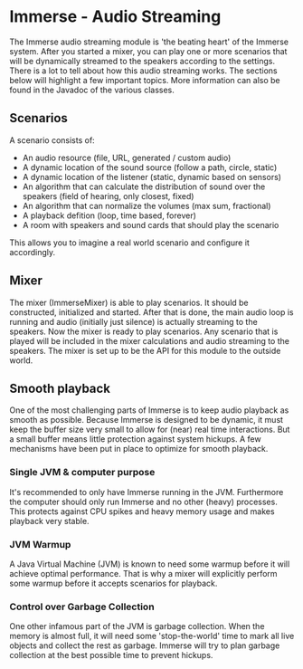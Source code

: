 # Immerse - Audio Streaming

The Immerse audio streaming module is 'the beating heart' of the Immerse system. After you started a mixer, you can play one or more scenarios
that will be dynamically streamed to the speakers according to the settings. There is a lot to tell about how this audio streaming works.
The sections below will highlight a few important topics. More information can also be found in the Javadoc of the various classes.

## Scenarios

A scenario consists of:
* An audio resource (file, URL, generated / custom audio)
* A dynamic location of the sound source (follow a path, circle, static)
* A dynamic location of the listener (static, dynamic based on sensors)
* An algorithm that can calculate the distribution of sound over the speakers (field of hearing, only closest, fixed)
* An algorithm that can normalize the volumes (max sum, fractional)
* A playback defition (loop, time based, forever)
* A room with speakers and sound cards that should play the scenario

This allows you to imagine a real world scenario and configure it accordingly.

## Mixer

The mixer (ImmerseMixer) is able to play scenarios. It should be constructed, initialized and started. After that is done, the main audio loop is running
and audio (initially just silence) is actually streaming to the speakers. Now the mixer is ready to play scenarios. Any scenario that is
played will be included in the mixer calculations and audio streaming to the speakers. The mixer is set up to be the API for this module to the outside world.

## Smooth playback

One of the most challenging parts of Immerse is to keep audio playback as smooth as possible. Because Immerse is designed to be dynamic,
it must keep the buffer size very small to allow for (near) real time interactions. But a small buffer means little protection against
system hickups. A few mechanisms have been put in place to optimize for smooth playback.

### Single JVM & computer purpose

It's recommended to only have Immerse running in the JVM. Furthermore the computer should only run Immerse and no other (heavy) processes.
This protects against CPU spikes and heavy memory usage and makes playback very stable.

### JVM Warmup

A Java Virtual Machine (JVM) is known to need some warmup before it will achieve optimal performance. That is why a mixer will explicitly perform
some warmup before it accepts scenarios for playback.

### Control over Garbage Collection

One other infamous part of the JVM is garbage collection. When the memory is almost full, it will need some 'stop-the-world' time to mark all live objects
and collect the rest as garbage. Immerse will try to plan garbage collection at the best possible time to prevent hickups.
